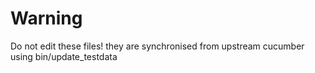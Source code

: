 # Warning

Do not edit these files! they are synchronised from upstream cucumber using bin/update_testdata